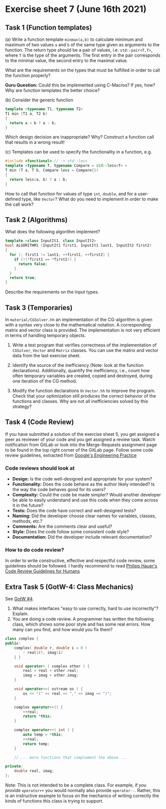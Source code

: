 # Exercise sheet 7 (June 16th 2021)

## Task 1 (Function templates)
(a) Write a function template `minmax(a,b)` to calculate minimum and maximum of two values `a` and
`b` of the same type given as arguments to the function. The return type should be a pair of values, i.e.
`std::pair<T,T>`, where `T` is the type of the arguments. The first entry in the pair corresponds to the minimal
value, the second entry to the maximal value.

What are the requirements on the types that must be fulfilled in order to call the function properly?

**Guru Question:** Could this be implemented using C-Macros? If yes, how? Why are function templates the
better choice?

(b) Consider the generic function
```c++
template <typename T1, typename T2>
T1 min (T1 a, T2 b)
{
  return a < b ? a : b;
}
```
Which design decision are inappropriate? Why? Construct a function call that results in a wrong result!

(c) Templates can be used to specify the functionality in a function, e.g.
```c++
#include <functional> // -> std::less
template <typename T, typename Compare = std::less<T> >
T min (T a, T b, Compare less = Compare{})
{
  return less(a, b) ? a : b;
}
```
How to call that function for values of type `int`, `double`, and for a user-defined type, like `Vector`?
What do you need to implement in order to make the call work?


## Task 2 (Algorithms)
What does the following algorithm implement?
```c++
template <class InputIt1, class InputIt2>
bool ALGORITHM1 (InputIt1 first1, InputIt1 last1, InputIt2 first2)
{
  for (; first1 != last1; ++first1, ++first2) {
    if (!(*first1 == *first2)) {
      return false;
    }
  }
  return true;
}
```
Describe the requirements on the input types.


## Task 3 (Temporaries)
In `material/CGSolver.hh` an implementation of the CG-algorithm is given with a syntax very close to the mathematical notation. A corresponding matrix and vector class is provided. The implementation is not very efficient in terms of handling temporary objects.

1. Write a test program that verifies correctness of the implementation of `CGSolver`, `Vector` and `Matrix` classes. You can use the matrix and vector data from the last exercise sheet.

2. Identify the source of the inefficiency (Note: look at the function declarations). Additionally, quantify the inefficiency, i.e., count how often temporary variables are created, copied and destroyed, during one iteration of the CG method.

3. Modify the function declarations in `Vector.hh` to improve the program. Check that your optimization still produces the correct behavior of the functions and classes. Why are not all inefficiencies solved by this strategy?


## Task 4 (Code Review)
If you have submitted a solution of the exercise sheet 5, you get assigned a peer as reviewer of your
code and you get assigned a review task. Watch notification from GitLab or look into the Merge-Requests
assignment page to be found in the top right corner of the GitLab page. Follow some code review guidelines,
extracted from [Google's Engineering Practice](https://google.github.io/eng-practices/review/)

### Code reviews should look at

- **Design:** Is the code well-designed and appropriate for your system?
- **Functionality:** Does the code behave as the author likely intended? Is the way the code behaves good for its users?
- **Complexity:** Could the code be made simpler? Would another developer be able to easily understand and use this code when they come across it in the future?
- **Tests:** Does the code have correct and well-designed tests?
- **Naming:** Did the developer choose clear names for variables, classes, methods, etc.?
- **Comments:** Are the comments clear and useful?
- **Style:** Does the code follow some consistent code style?
- **Documentation:** Did the developer include relevant documentation?

### How to do code review?

In order to write constructive, effective and respectful code review, some guidelines should be followed.
I hardly recommend to read [Philipp Hauer's Code Review Guidelines for Humans](https://phauer.com/2018/code-review-guidelines)


## Extra Task 5 (GotW-4: Class Mechanics)
See [GotW #4](https://herbsutter.com/2013/05/20/gotw-4-class-mechanics).

1. What makes interfaces "easy to use correctly, hard to use incorrectly"? Explain.
2. You are doing a code review. A programmer has written the following class, which shows some poor style and has some real errors. How many can you find, and how would you fix them?
```c++
class complex {
public:
    complex( double r, double i = 0 )
        : real(r), imag(i)
    { }

    void operator+ ( complex other ) {
        real = real + other.real;
        imag = imag + other.imag;
    }

    void operator<<( ostream os ) {
        os << "(" << real << "," << imag << ")";
    }

    complex operator++() {
        ++real;
        return *this;
    }

    complex operator++( int ) {
        auto temp = *this;
        ++real;
        return temp;
    }

    // ... more functions that complement the above ...

private:
    double real, imag;
};
```

Note: This is not intended to be a complete class. For example, if you provide `operator++` you would normally also provide `operator--`. Rather,
this is an instructive example to focus on the mechanics of writing correctly the kinds of functions this class is trying to support.
